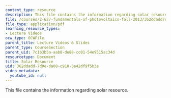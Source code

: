 ```yaml
---
content_type: resource
description: This file contains the information regarding solar resource.
file: /courses/2-627-fundamentals-of-photovoltaics-fall-2013/362ddadd7d0eda08c9103a42df9f5b3a_MIT2_627F13_lec02.pdf
file_type: application/pdf
learning_resource_types:
- Lecture Videos
ocw_type: OCWFile
parent_title: Lecture Videos & Slides
parent_type: CourseSection
parent_uid: 7c1b3b5a-aab8-de88-cc01-54e9515ac34d
resourcetype: Document
title: Solar Resource
uid: 362ddadd-7d0e-da08-c910-3a42df9f5b3a
video_metadata:
  youtube_id: null
---
```

This file contains the information regarding solar resource.

